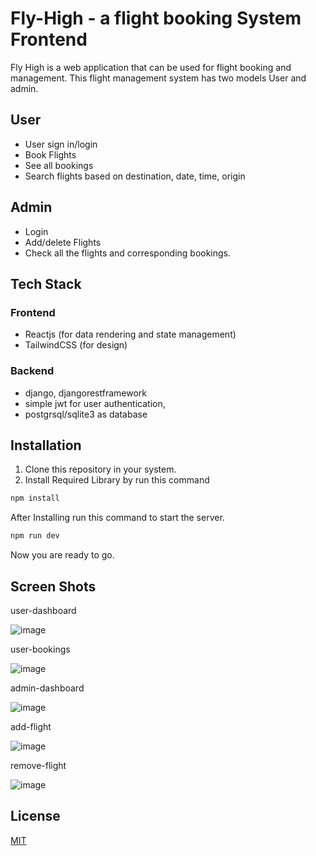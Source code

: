 # Fly-High - a flight booking System Frontend

Fly High is a web application that can be used for flight booking and management. This flight management system has two models User and admin. 

## User
* User sign in/login
* Book Flights
* See all bookings
* Search flights based on destination, date, time, origin

## Admin
* Login
* Add/delete Flights
* Check all the flights and corresponding bookings.

## Tech Stack 

### Frontend
* Reactjs (for data rendering and state management)
* TailwindCSS (for design)

### Backend
* django, djangorestframework
* simple jwt for user authentication,
* postgrsql/sqlite3 as database

## Installation

1) Clone this repository in your system.
2) Install Required Library by run this command

```bash
npm install
```
After Installing run this command to start the server.

```bash
npm run dev
```

Now you are ready to go.

## Screen Shots

user-dashboard

![image](https://github.com/bilal-patiwala/flight_booking_frontend/assets/95634055/b3f0422e-8d2b-47c3-93c3-ba63fb5d546a)

user-bookings

![image](https://github.com/bilal-patiwala/flight_booking_frontend/assets/95634055/0fb4512d-390c-4473-9ae4-fa228af5fd23)

admin-dashboard

![image](https://github.com/bilal-patiwala/flight_booking_frontend/assets/95634055/64862ff6-0bb5-4631-b61d-e0913ea3e782)

add-flight

![image](https://github.com/bilal-patiwala/flight_booking_frontend/assets/95634055/32d66c32-867a-4180-b853-901e0ac57319)

remove-flight

![image](https://github.com/bilal-patiwala/flight_booking_frontend/assets/95634055/2f9bf56f-172b-4748-8684-6b00e8730b5d)


## License

[MIT](https://choosealicense.com/licenses/mit/)
